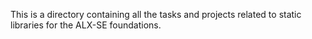 This is a directory containing all the tasks and projects related to static libraries for the ALX-SE foundations.

